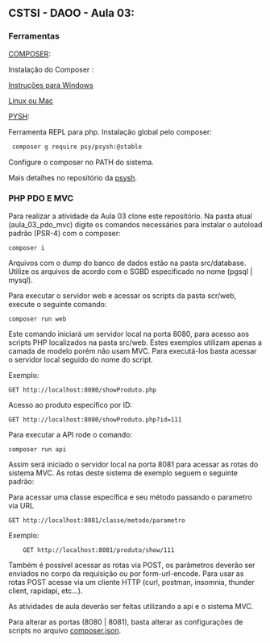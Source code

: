 ## CSTSI - DAOO - Aula 03: 

### Ferramentas

[COMPOSER](https://getcomposer.org/):

Instalação do Composer :

[Instruções para Windows](https://getcomposer.org/doc/00-intro.md#installation-windows)


[Linux ou Mac](https://getcomposer.org/doc/00-intro.md#installation-linux-unix-macos)

[PYSH](https://psysh.org/):

Ferramenta REPL para php.
Instalação global pelo composer:
```bash
 composer g require psy/psysh:@stable 
```
Configure o composer no PATH do sistema.

Mais detalhes no repositório da [psysh](https://github.com/bobthecow/psysh).


### PHP PDO E MVC

Para realizar a atividade da Aula 03 clone este repositório.
Na pasta atual (aula_03_pdo_mvc) digite os comandos necessários para instalar o autoload padrão (PSR-4) com o composer:

```shell
composer i
```

Arquivos com o dump do banco de dados estão na pasta src/database. Utilize os arquivos de acordo com o SGBD especificado no nome (pgsql | mysql).


Para executar o servidor web e acessar os scripts da pasta scr/web, execute o seguinte comando:

```shell
composer run web
```
Este comando iniciará um servidor local na porta 8080, para acesso aos scripts PHP localizados na pasta src/web. Estes exemplos utilizam apenas a camada de modelo porém não usam MVC. Para executá-los basta acessar o servidor local seguido do nome do script.

Exemplo:
```HTTP
GET http://localhost:8080/showProduto.php
```
Acesso ao produto específico por ID:
```HTTP
GET http://localhost:8080/showProduto.php?id=111
```

Para executar a API rode o comando:

```shell
composer run api
```
Assim será iniciado o servidor local na porta 8081 para acessar as rotas do sistema MVC. As rotas deste sistema de exemplo seguem o seguinte padrão:

Para acessar uma classe específica e seu método passando o parametro via URL
```HTTP
GET	http://localhost:8081/classe/metodo/parametro
```
Exemplo:
```HTTP
	GET http://localhost:8081/produto/show/111
```
Também é possível acessar as rotas via POST, os parâmetros deverão ser enviados no corpo da requisição ou por form-url-encode. Para usar as rotas POST acesse via um cliente HTTP (curl, postman, insomnia, thunder client, rapidapi, etc...).

As atividades de aula deverão ser feitas utilizando a api e o sistema MVC.

Para alterar as portas (8080 | 8081), basta alterar as configurações de scripts no arquivo [composer.json](./composer.json).
